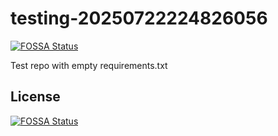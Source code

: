 # testing-20250722224826056
[![FOSSA Status](https://app.fossa.com/api/projects/git%2Bgithub.com%2Fkirogum%2Ftesting-20250722224826056.svg?type=shield)](https://app.fossa.com/projects/git%2Bgithub.com%2Fkirogum%2Ftesting-20250722224826056?ref=badge_shield)

Test repo with empty requirements.txt


## License
[![FOSSA Status](https://app.fossa.com/api/projects/git%2Bgithub.com%2Fkirogum%2Ftesting-20250722224826056.svg?type=large)](https://app.fossa.com/projects/git%2Bgithub.com%2Fkirogum%2Ftesting-20250722224826056?ref=badge_large)